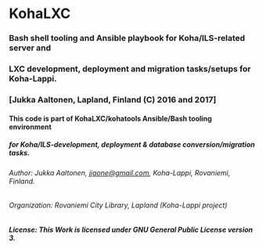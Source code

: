 # KohaLXC
 
### Bash shell tooling and Ansible playbook for Koha/ILS-related server and 
### LXC development, deployment and migration tasks/setups for Koha-Lappi. 
###       [Jukka Aaltonen, Lapland, Finland (C) 2016 and 2017]

#### This code is part of KohaLXC/kohatools Ansible/Bash tooling environment
##### for Koha/ILS-development, deployment & database conversion/migration tasks.

###### Author: Jukka Aaltonen, jjaone@gmail.com, Koha-Lappi, Rovaniemi, Finland.
###### Organization: Rovaniemi City Library, Lapland (Koha-Lappi project)
 
##### License: This Work is licensed under GNU General Public License version 3.

